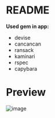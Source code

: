 # README

<strong> Used gem in app: </strong>
* devise
* cancancan
* ransack
* kaminari
* rspec
* capybara


# Preview

![image](https://user-images.githubusercontent.com/69473375/169078152-97db79ae-4022-44e8-95a5-03483ae8404c.png)

